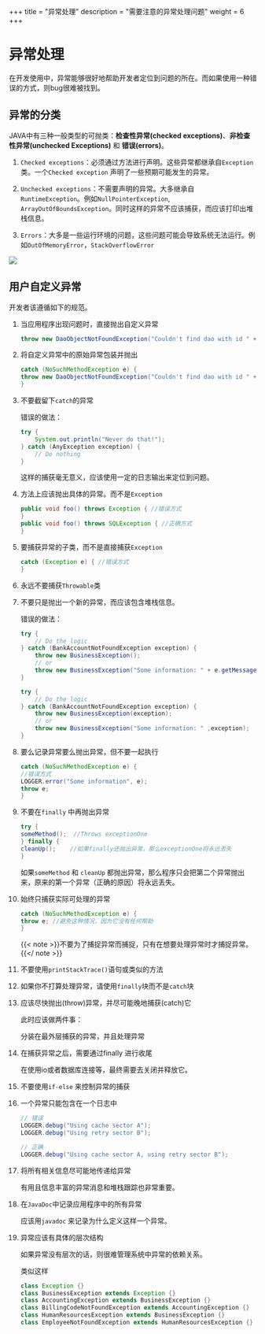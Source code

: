 +++
title = "异常处理"
description = "需要注意的异常处理问题"
weight = 6
+++

# 异常处理

在开发使用中，异常能够很好地帮助开发者定位到问题的所在。而如果使用一种错误的方式，则bug很难被找到。

## 异常的分类

JAVA中有三种一般类型的可抛类：**检查性异常(checked exceptions)**、**非检查性异常(unchecked Exceptions)** 和 **错误(errors)**。

1. `Checked exceptions`：必须通过方法进行声明。这些异常都继承自`Exception` 类。一个`Checked exception` 声明了一些预期可能发生的异常。

2. `Unchecked exceptions`：不需要声明的异常。大多继承自`RuntimeException`。例如`NullPointerException`, `ArrayOutOfBoundsException`。同时这样的异常不应该捕获，而应该打印出堆栈信息。

3. `Errors`：大多是一些运行环境的问题，这些问题可能会导致系统无法运行。例如`OutOfMemoryError`，`StackOverflowError`

![](/img/docs/contributor-guide/exception.png)

## 用户自定义异常

开发者该遵循如下的规范。

1. 当应用程序出现问题时，直接抛出自定义异常

    ```java
    throw new DaoObjectNotFoundException("Couldn't find dao with id " + id);
    ```

2. 将自定义异常中的原始异常包装并抛出

    ```java
    catch (NoSuchMethodException e) {
    throw new DaoObjectNotFoundException("Couldn't find dao with id " + id, e);
    }
    ```

1. 不要截留下`catch`的异常

    错误的做法：

    ```java
    try {
        System.out.println("Never do that!");
    } catch (AnyException exception) {
        // Do nothing
    }
    ```

    这样的捕获毫无意义，应该使用一定的日志输出来定位到问题。

2. 方法上应该抛出具体的异常。而不是`Exception`

    ```java
    public void foo() throws Exception { //错误方式
    }
    public void foo() throws SQLException { //正确方式
    }
    ```

3. 要捕获异常的子类，而不是直接捕获`Exception`

    ```java
    catch (Exception e) { //错误方式
    }
    ```

4. 永远不要捕获`Throwable`类

5. 不要只是抛出一个新的异常，而应该包含堆栈信息。

    错误的做法：

    ```java
    try {
        // Do the logic
    } catch (BankAccountNotFoundException exception) {
        throw new BusinessException();
        // or
        throw new BusinessException("Some information: " + e.getMessage());
    }
    ```

    ```java
    try {
        // Do the logic
    } catch (BankAccountNotFoundException exception) {
        throw new BusinessException(exception);
        // or
        throw new BusinessException("Some information: " ,exception);
    }
    ```

6. 要么记录异常要么抛出异常，但不要一起执行

    ```java
    catch (NoSuchMethodException e) {  
    //错误方式 
    LOGGER.error("Some information", e);
    throw e;
    }
    ```

7. 不要在`finally` 中再抛出异常

    ```java
    try {
    someMethod();  //Throws exceptionOne
    } finally {
    cleanUp();    //如果finally还抛出异常，那么exceptionOne将永远丢失
    }
    ```

    如果`someMethod` 和 `cleanUp` 都抛出异常，那么程序只会把第二个异常抛出来，原来的第一个异常（正确的原因）将永远丢失。

8. 始终只捕获实际可处理的异常

    ```java
    catch (NoSuchMethodException e) {
    throw e; //避免这种情况，因为它没有任何帮助
    }
    ```
    {{< note >}}不要为了捕捉异常而捕捉，只有在想要处理异常时才捕捉异常。{{</ note >}}
9. 不要使用`printStackTrace()`语句或类似的方法

10. 如果你不打算处理异常，请使用`finally`块而不是`catch`块

11. 应该尽快抛出(throw)异常，并尽可能晚地捕获(catch)它

    此时应该做两件事：

    分装在最外层捕获的异常，并且处理异常

12. 在捕获异常之后，需要通过finally 进行收尾

    在使用io或者数据库连接等，最终需要去关闭并释放它。

13. 不要使用`if-else` 来控制异常的捕获

14. 一个异常只能包含在一个日志中

    ```java
    // 错误
    LOGGER.debug("Using cache sector A");
    LOGGER.debug("Using retry sector B");

    // 正确
    LOGGER.debug("Using cache sector A, using retry sector B");
    ```

15. 将所有相关信息尽可能地传递给异常

    有用且信息丰富的异常消息和堆栈跟踪也非常重要。

16. 在`JavaDoc`中记录应用程序中的所有异常

    应该用`javadoc` 来记录为什么定义这样一个异常。

17. 异常应该有具体的层次结构

    如果异常没有层次的话，则很难管理系统中异常的依赖关系。

    类似这样

    ```java
    class Exception {}
    class BusinessException extends Exception {}
    class AccountingException extends BusinessException {}
    class BillingCodeNotFoundException extends AccountingException {}
    class HumanResourcesException extends BusinessException {}
    class EmployeeNotFoundException extends HumanResourcesException {}
    ```
